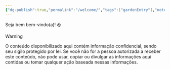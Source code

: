 ```yaml
---
{"dg-publish":true,"permalink":"/welcome/","tags":["gardenEntry"],"noteIcon":""}
---
```


Seja bem bem-vindo(a)! 🪨



>[!Warning]
>O conteúdo disponibilizado aqui contém informação confidencial, sendo seu sigilo protegido por lei. Se você não for a pessoa autorizada a receber este conteúdo, não pode usar, copiar ou divulgar as informações aqui contidas ou tomar qualquer ação baseada nessas informações.
